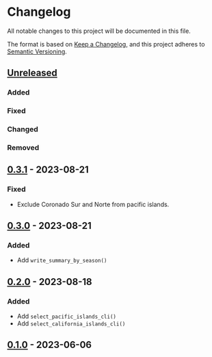 # Changelog

All notable changes to this project will be documented in this file.

The format is based on [Keep a Changelog](https://keepachangelog.com/en/1.0.0/),
and this project adheres to [Semantic Versioning](https://semver.org/spec/v2.0.0.html).

## [Unreleased]

### Added

### Fixed

### Changed

### Removed

## [0.3.1] - 2023-08-21

### Fixed
- Exclude Coronado Sur and Norte from pacific islands.

## [0.3.0] - 2023-08-21

### Added

- Add `write_summary_by_season()`

## [0.2.0] - 2023-08-18

### Added

- Add `select_pacific_islands_cli()`
- Add `select_california_islands_cli()`

## [0.1.0] - 2023-06-06


[unreleased]: https://github.com/IslasGECI/clean_dcco_data/compare/v0.3.1...HEAD
[0.3.1]: https://github.com/IslasGECI/clean_dcco_data/compare/v0.3.0...v0.3.1
[0.3.0]: https://github.com/IslasGECI/clean_dcco_data/compare/v0.2.0...v0.3.0
[0.2.0]: https://github.com/IslasGECI/clean_dcco_data/compare/v0.1.0...v0.2.0
[0.1.0]: https://github.com/IslasGECI/clean_dcco_data/compare/v0.0.0...v0.1.0

